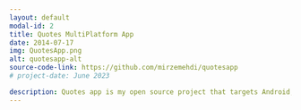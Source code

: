 ```yaml
---
layout: default
modal-id: 2
title: Quotes MultiPlatform App
date: 2014-07-17
img: QuotesApp.png
alt: quotesapp-alt
source-code-link: https://github.com/mirzemehdi/quotesapp
# project-date: June 2023

description: Quotes app is my open source project that targets Android, iOS and Desktop platforms, and is developed using Kotlin Multiplatform, JetBrains Compose Multiplatform, App Modularization, Clean Architecture and other Jetpack Components and multiplatform libraries. Project is developed in TDD (Test Driven Development) style by writing Unit and UI tests.
---
```

